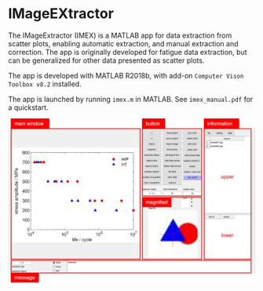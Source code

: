 # IMageEXtractor

The IMageExtractor (IMEX) is a MATLAB app for data extraction from scatter plots, enabling automatic extraction, and manual extraction and correction.
The app is originally developed for fatigue data extraction, but can be generalized for other data presented as scatter plots.

The app is developed with MATLAB R2018b, with add-on `Computer Vison Toolbox v8.2` installed. 

The app is launched by running `imex.m` in MATLAB. See `imex_manual.pdf` for a quickstart.

![imex](./imex_gui.jpg "IMEX GUI")
